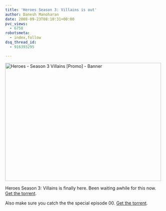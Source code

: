 ```yaml
---
title: 'Heroes Season 3: Villains is out'
author: Danesh Manoharan
date: 2008-09-23T08:10:31+00:00
pvc_views:
  - 6758
robotsmeta:
  - index,follow
dsq_thread_id:
  - 916393295

---
```

[<img loading="lazy" src="http://farm4.static.flickr.com/3003/2881041777_4dabbd91f9.jpg" alt="Heroes - Season 3 Villains [Promo] - Banner" width="500" height="379" />][1]

Heroes Season 3: Villains is finally here. Been waiting awhile for this now. [Get the torrent][2].

Also make sure you catch the the special episode 00. [Get the torrent][3].

 [1]: http://www.flickr.com/photos/dannyportal/2881041777/ "Heroes - Season 3 Villains [Promo] - Banner by Danesh Manoharan, on Flickr"
 [2]: http://www.rlslog.net/heroes-s03e01-720p-hdtv-x264-dimension/
 [3]: http://www.rlslog.net/heroes-s03e00-hdtv-xvid-xor/